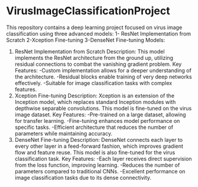 # VirusImageClassificationProject
This repository contains a deep learning project focused on virus image classification using three advanced models: 
1- ResNet Implementation from Scratch 
2-Xception Fine-tuning 
3-DenseNet Fine-tuning
Models:
1. ResNet Implementation from Scratch
Description: This model implements the ResNet architecture from the ground up, utilizing residual connections to combat the vanishing gradient problem.
Key Features:
   -Custom implementation allows for a deeper understanding of the architecture.
   -Residual blocks enable training of very deep networks effectively.
   -Suitable for image classification tasks with complex features.
2. Xception Fine-tuning
Description: Xception is an extension of the Inception model, which replaces standard Inception modules with depthwise separable convolutions. This model is fine-tuned on the virus image dataset.
Key Features:
   -Pre-trained on a large dataset, allowing for transfer learning.
   -Fine-tuning enhances model performance on specific tasks.
   -Efficient architecture that reduces the number of parameters while maintaining accuracy.
3. DenseNet Fine-tuning
Description: DenseNet connects each layer to every other layer in a feed-forward fashion, which improves gradient flow and feature reuse. This model is also fine-tuned for the virus classification task.
Key Features:
   -Each layer receives direct supervision from the loss function, improving learning.
   -Reduces the number of parameters compared to traditional CNNs.
   -Excellent performance on image classification tasks due to its dense connectivity.
